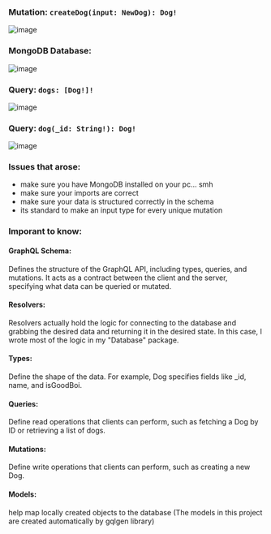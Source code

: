 


### Mutation: `createDog(input: NewDog): Dog!`

![image](https://github.com/user-attachments/assets/de618a14-7eb3-4415-a8b9-aae5e81f3356)

### MongoDB Database:

![image](https://github.com/user-attachments/assets/11615bab-ccfe-4dfd-8d8f-9e143aa0e74c)

### Query: `dogs: [Dog!]!`

![image](https://github.com/user-attachments/assets/7a7adc3d-9e70-4e4c-bc9d-0c32820ed9a6)

### Query: `dog(_id: String!): Dog!`

![image](https://github.com/user-attachments/assets/01e75a97-952f-4669-b689-9c967aa730aa)


### Issues that arose:
* make sure you have MongoDB installed on your pc... smh
* make sure your imports are correct
* make sure your data is structured correctly in the schema
* its standard to make an input type for every unique mutation

### Imporant to know:
#### GraphQL Schema:
Defines the structure of the GraphQL API, including types, queries, and mutations. It acts as a contract between the client and the server, specifying what data can be queried or mutated.
#### Resolvers:
Resolvers actually hold the logic for connecting to the database and grabbing the desired data and returning it in the desired state. In this case, I wrote most of the logic in my "Database" package. 
#### Types:
Define the shape of the data. For example, Dog specifies fields like _id, name, and isGoodBoi.
#### Queries: 
Define read operations that clients can perform, such as fetching a Dog by ID or retrieving a list of dogs.
#### Mutations:
Define write operations that clients can perform, such as creating a new Dog.
#### Models:
help map locally created objects to the database (The models in this project are created automatically by gqlgen library)

